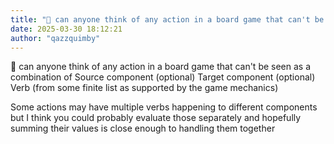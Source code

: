 ```yaml
---
title: "💭 can anyone think of any action in a board game that can't be seen..."
date: 2025-03-30 18:12:21
author: "qazzquimby"
---
```


💭 can anyone think of any action in a board game that can't be seen as a combination of
Source component (optional) 
Target component (optional) 
Verb (from some finite list as supported by the game mechanics) 

Some actions may have multiple verbs happening to different components but I think you could probably evaluate those separately and hopefully summing their values is close enough to handling them together